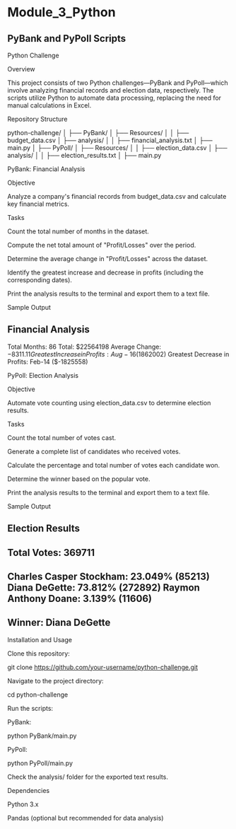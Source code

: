 # Module_3_Python
PyBank and PyPoll Scripts
-
Python Challenge

Overview

This project consists of two Python challenges—PyBank and PyPoll—which involve analyzing financial records and election data, respectively. The scripts utilize Python to automate data processing, replacing the need for manual calculations in Excel.

Repository Structure

python-challenge/
│
├── PyBank/
│   ├── Resources/
│   │   ├── budget_data.csv
│   ├── analysis/
│   │   ├── financial_analysis.txt
│   ├── main.py
│
├── PyPoll/
│   ├── Resources/
│   │   ├── election_data.csv
│   ├── analysis/
│   │   ├── election_results.txt
│   ├── main.py

PyBank: Financial Analysis

Objective

Analyze a company's financial records from budget_data.csv and calculate key financial metrics.

Tasks

Count the total number of months in the dataset.

Compute the net total amount of "Profit/Losses" over the period.

Determine the average change in "Profit/Losses" across the dataset.

Identify the greatest increase and decrease in profits (including the corresponding dates).

Print the analysis results to the terminal and export them to a text file.

Sample Output

Financial Analysis
----------------------------
Total Months: 86
Total: $22564198
Average Change: $-8311.11
Greatest Increase in Profits: Aug-16 ($1862002)
Greatest Decrease in Profits: Feb-14 ($-1825558)

PyPoll: Election Analysis

Objective

Automate vote counting using election_data.csv to determine election results.

Tasks

Count the total number of votes cast.

Generate a complete list of candidates who received votes.

Calculate the percentage and total number of votes each candidate won.

Determine the winner based on the popular vote.

Print the analysis results to the terminal and export them to a text file.

Sample Output

Election Results
-------------------------
Total Votes: 369711
-------------------------
Charles Casper Stockham: 23.049% (85213)
Diana DeGette: 73.812% (272892)
Raymon Anthony Doane: 3.139% (11606)
-------------------------
Winner: Diana DeGette
-------------------------

Installation and Usage

Clone this repository:

git clone https://github.com/your-username/python-challenge.git

Navigate to the project directory:

cd python-challenge

Run the scripts:

PyBank:

python PyBank/main.py

PyPoll:

python PyPoll/main.py

Check the analysis/ folder for the exported text results.

Dependencies

Python 3.x

Pandas (optional but recommended for data analysis)
